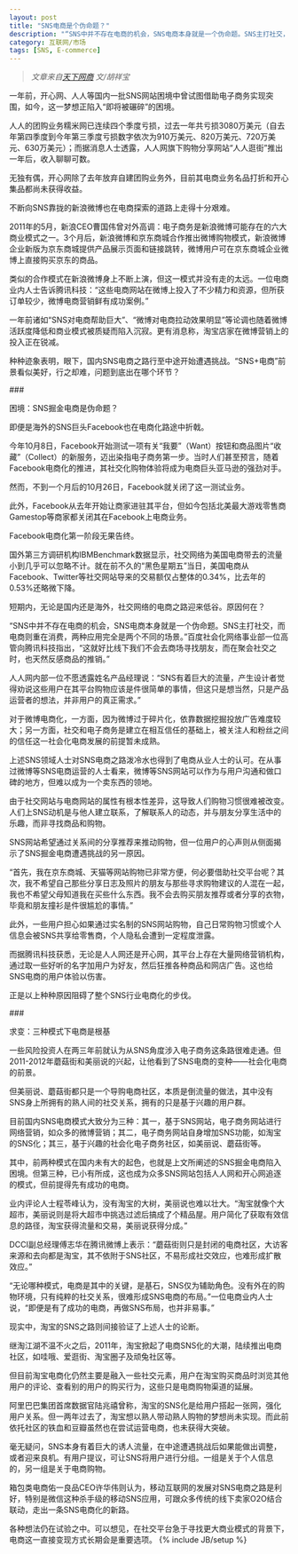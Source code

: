 ```yaml
---
layout: post
title: "SNS电商是个伪命题？"
description: "“SNS中并不存在电商的机会，SNS电商本身就是一个伪命题。SNS主打社交，而电商则重在消费，两种应用完全是两个不同的场景。”百度社会化网络事业部一位高管向腾讯科技指出，“这就好比线下我们不会去商场寻找朋友，而在聚会社交之时，也天然反感商品的推销。”"
category: 互联网/市场
tags: [SNS, E-commerce]
---
```


>_文章来自[天下网商](http://i.wshang.com/?p=22049) 文/胡祥宝_

一年前，开心网、人人等国内一批SNS网站困境中曾试图借助电子商务实现突围，如今，这一梦想正陷入“即将被碾碎”的困境。

人人的团购业务糯米网已连续四个季度亏损，过去一年共亏损3080万美元（自去年第四季度到今年第三季度亏损数字依次为910万美元、820万美元、720万美元、630万美元）；而据消息人士透露，人人网旗下购物分享网站“人人逛街”推出一年后，收入聊聊可数。

无独有偶，开心网除了去年放弃自建团购业务外，目前其电商业务名品打折和开心集品都尚未获得收益。

不断向SNS靠拢的新浪微博也在电商探索的道路上走得十分艰难。

2011年的5月，新浪CEO曹国伟曾对外高调：电子商务是新浪微博可能存在的六大商业模式之一。3个月后，新浪微博和京东商城合作推出微博购物模式，新浪微博企业新版为京东商城提供产品展示页面和链接跳转，微博用户可在京东商城企业微博上直接购买京东的商品。

类似的合作模式在新浪微博身上不断上演，但这一模式并没有走的太远。一位电商业内人士告诉腾讯科技：“这些电商网站在微博上投入了不少精力和资源，但所获订单较少，微博电商营销鲜有成功案例。”

一年前诸如“SNS对电商帮助巨大”、“微博对电商拉动效果明显”等论调也随着微博活跃度降低和商业模式被质疑而陷入沉寂。更有消息称，淘宝店家在微博营销上的投入正在锐减。

种种迹象表明，眼下，国内SNS电商之路行至中途开始遭遇挑战。“SNS+电商”前景看似美好，行之却难，问题到底出在哪个环节？

###<p class="text-info">困境：SNS掘金电商是伪命题？</p>

即便是海外的SNS巨头Facebook也在电商化路途中折戟。

今年10月8日，Facebook开始测试一项有关“我要”（Want）按钮和商品图片“收藏”（Collect）的新服务，迈出染指电子商务第一步。当时人们甚至预言，随着Facebook电商化的推进，其社交化购物体验将成为电商巨头亚马逊的强劲对手。

然而，不到一个月后的10月26日，Facebook就关闭了这一测试业务。

此外，Facebook从去年开始让商家进驻其平台，但如今包括北美最大游戏零售商Gamestop等商家都关闭其在Facebook上电商业务。

Facebook电商化第一阶段无果告终。

国外第三方调研机构IBMBenchmark数据显示，社交网络为美国电商带去的流量小到几乎可以忽略不计。就在前不久的“黑色星期五”当日，美国电商从Facebook、Twitter等社交网站导来的交易额仅占整体的0.34%，比去年的0.53%还略微下降。

短期内，无论是国内还是海外，社交网络的电商之路迎来低谷。原因何在？

“SNS中并不存在电商的机会，SNS电商本身就是一个伪命题。SNS主打社交，而电商则重在消费，两种应用完全是两个不同的场景。”百度社会化网络事业部一位高管向腾讯科技指出，“这就好比线下我们不会去商场寻找朋友，而在聚会社交之时，也天然反感商品的推销。”

人人网内部一位不愿透露姓名产品经理说：“SNS有着巨大的流量，产生设计者觉得劝说这些用户在其平台购物应该是件很简单的事情，但这只是想当然，只是产品运营者的想法，并非用户的真正需求。”

对于微博电商化，一方面，因为微博过于碎片化，依靠数据挖掘投放广告难度较大；另一方面，社交和电子商务是建立在相互信任的基础上，被关注人和粉丝之间的信任这一社会化电商发展的前提暂未成熟。

上述SNS领域人士对SNS电商之路泼冷水也得到了电商从业人士的认可。在从事过微博等SNS电商运营的人士看来，微博等SNS网站可以作为与用户沟通和做口碑的地方，但难以成为一个卖东西的领地。

由于社交网站与电商网站的属性有根本性差异，这导致人们购物习惯很难被改变。人们上SNS动机是与他人建立联系，了解联系人的动态，并与朋友分享生活中的乐趣，而非寻找商品和购物。

SNS网站希望通过关系间的分享推荐来推动购物，但一位用户的心声则从侧面揭示了SNS掘金电商遭遇挑战的另一原因。

“首先，我在京东商城、天猫等网站购物已非常方便，何必要借助社交平台呢？其次，我不希望自己那些分享日志及照片的朋友与那些寻求购物建议的人混在一起，我也不希望父母知道我在买些什么东西。我不会去购买朋友推荐或者分享的衣物，毕竟和朋友撞衫是件很尴尬的事情。”

此外，一些用户担心如果通过实名制的SNS网站购物，自己日常购物习惯或个人信息会被SNS共享给零售商，个人隐私会遭到一定程度泄露。

而据腾讯科技获悉，无论是人人网还是开心网，其平台上存在大量网络营销机构，通过取一些好听的名字加用户为好友，然后狂推各种商品和网店广告。这也给SNS电商的用户体验以伤害。

正是以上种种原因阻碍了整个SNS行业电商化的步伐。

###<p class="info">求变：三种模式下电商是根基</p>

一些风险投资人在两三年前就认为从SNS角度涉入电子商务这条路很难走通。但2011-2012年蘑菇街和美丽说的兴起，让他看到了SNS电商的变种——社会化电商的前景。

但美丽说、蘑菇街都只是一个导购电商社区，本质是倒流量的做法，其中没有SNS身上所拥有的熟人间的社交关系，拥有的只是基于兴趣的用户群。

目前国内SNS电商模式大致分为三种：其一，基于SNS网站，电子商务网站进行网络营销，如众多的微博营销；其二，电子商务网站自身增加SNS功能，如淘宝的SNS化；其三，基于兴趣的社会化电子商务社区，如美丽说、蘑菇街等。

其中，前两种模式在国内未有大的起色，也就是上文所阐述的SNS掘金电商陷入困境。但第三种，已小有所成，这也成为众多SNS网站包括人人网和开心网追逐的模式，但前提得先有成功的电商。

业内评论人士程苓峰认为，没有淘宝的大树，美丽说也难以壮大。“淘宝就像个大超市，美丽说则是将大超市中挑选过滤后搞成了个精品屋。用户简化了获取有效信息的路径，淘宝获得流量和交易，美丽说获得分成。”

DCCI副总经理傅志华在腾讯微博上表示：“蘑菇街则只是封闭的电商社区，大访客来源和去向都是淘宝，其不依附于SNS社区，不易形成社交效应，也难形成扩散效应。”

“无论哪种模式，电商是其中的关键，是基石，SNS仅为辅助角色。没有外在的购物环境，只有纯粹的社交关系，很难形成SNS电商的布局。”一位电商业内人士说，“即便是有了成功的电商，再做SNS布局，也并非易事。”

现实中，淘宝的SNS之路则间接验证了上述人士的论断。

继淘江湖不温不火之后，2011年，淘宝掀起了电商SNS化的大潮，陆续推出电商社区，如哇哦、爱逛街、淘宝圈子及顽兔社区等。

但目前淘宝电商化仍然主要是融入一些社交元素，用户在淘宝购买商品时浏览其他用户的评论、查看别的用户的购买行为，这些只是电商购物渠道的延展。

阿里巴巴集团首席数据官陆兆禧曾称，淘宝的SNS化是给用户搭起一张网，强化用户关系。但一两年过去了，淘宝想以熟人带动熟人购物的梦想尚未实现。而此前依托社区的铁血和豆瓣虽然也在尝试运营电商，也未获得大突破。

毫无疑问，SNS本身有着巨大的诱人流量，在中途遭遇挑战后如果能做出调整，或者迎来良机。有用户提议，可让SNS将用户进行分组。一组是关于个人信息的，另一组是关于电商购物。

箱包类电商佑一良品CEO许华伟则认为，移动互联网的发展对SNS电商之路是利好，特别是微信这种杀手级的移动SNS应用，可跟众多传统的线下卖家O2O结合联动，走出一条SNS电商化的新路。

各种想法仍在试验之中。可以想见，在社交平台急于寻找更大商业模式的背景下，电商这一直接变现方式长期会是重要选项。
{% include JB/setup %}

